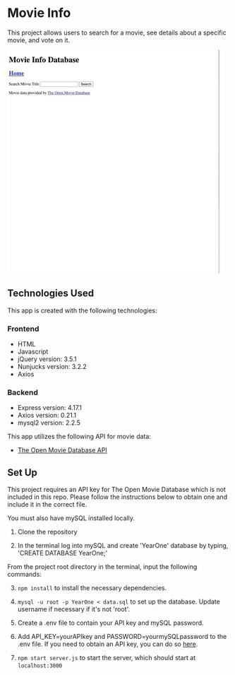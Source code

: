 # Movie Info

This project allows users to search for a movie, see details about a specific movie, and vote on it.

![](movie_info.gif)

## Technologies Used

This app is created with the following technologies:

### Frontend

- HTML
- Javascript
- jQuery version: 3.5.1
- Nunjucks version: 3.2.2
- Axios

### Backend

- Express version: 4.17.1
- Axios version: 0.21.1
- mysql2 version: 2.2.5

This app utilizes the following API for movie data:
- [The Open Movie Database API](http://www.omdbapi.com/)

## Set Up

This project requires an API key for The Open Movie Database which is not included in this repo. Please follow the instructions below to obtain one and include it in the correct file.

You must also have mySQL installed locally.

1. Clone the repository

2. In the terminal log into mySQL and create 'YearOne' database by typing, 'CREATE DATABASE YearOne;'

From the project root directory in the terminal, input the following commands:

3. `npm install` to install the necessary dependencies.

4. `mysql -u root -p YearOne < data.sql` to set up the database. Update username if necessary if it's not 'root'.

5. Create a .env file to contain your API key and mySQL password.

6. Add API_KEY=yourAPIkey and PASSWORD=yourmySQLpassword to the .env file. If you need to obtain an API key, you can do so [here](http://www.omdbapi.com/apikey.aspx).

7. `npm start server.js` to start the server, which should start at `localhost:3000`


